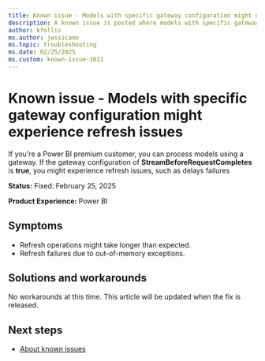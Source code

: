 ```yaml
---
title: Known issue - Models with specific gateway configuration might experience refresh issues
description: A known issue is posted where models with specific gateway configuration might experience refresh issues.
author: kfollis
ms.author: jessicamo
ms.topic: troubleshooting  
ms.date: 02/25/2025
ms.custom: known-issue-1011
---
```


# Known issue - Models with specific gateway configuration might experience refresh issues

If you're a Power BI premium customer, you can process models using a gateway. If the gateway configuration of **StreamBeforeRequestCompletes** is **true**, you might experience refresh issues, such as delays failures

**Status:** Fixed: February 25, 2025

**Product Experience:** Power BI

## Symptoms

- Refresh operations might take longer than expected.
- Refresh failures due to out-of-memory exceptions.

## Solutions and workarounds

No workarounds at this time. This article will be updated when the fix is released.

## Next steps

- [About known issues](https://support.fabric.microsoft.com/known-issues)
